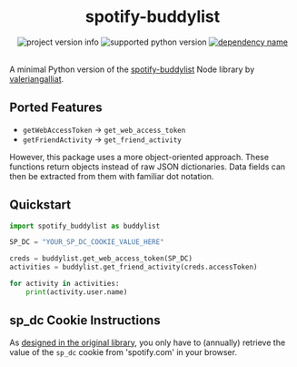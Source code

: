 <h1 style="text-align: center">
  spotify-buddylist
</h1>

<!-- START BADGES -->

<div style="text-align: center">
  <span>
    <img
      src="https://img.shields.io/badge/Version-0.0.0-brightgreen"
      alt="project version info"
    >
  </span>
  <span>
    <img
      src="https://img.shields.io/badge/Python-3.8%2B-blue"
      alt="supported python version"
    >
  </span>
  <span>
    <a href="https://requests.readthedocs.io/en/latest/">
      <img
        src="https://img.shields.io/badge/Dependency-requests-orange"
        alt="dependency name"
      >
    </a>
  </span>
</div>

<br>

<!-- END BADGES -->

A minimal Python version of the [spotify-buddylist](https://www.npmjs.com/package/spotify-buddylist) Node library by [valeriangalliat](https://github.com/valeriangalliat).


## Ported Features

- `getWebAccessToken` -> `get_web_access_token`
- `getFriendActivity` -> `get_friend_activity`

However, this package uses a more object-oriented approach. These functions return objects instead of raw JSON dictionaries. Data fields can then be extracted from them with familiar dot notation.


## Quickstart

```python
import spotify_buddylist as buddylist

SP_DC = "YOUR_SP_DC_COOKIE_VALUE_HERE"

creds = buddylist.get_web_access_token(SP_DC)
activities = buddylist.get_friend_activity(creds.accessToken)

for activity in activities:
    print(activity.user.name)
```


## sp_dc Cookie Instructions

<!-- TODO -->

As [designed in the original library](https://www.npmjs.com/package/spotify-buddylist#sp_dc-cookie), you only have to (annually) retrieve the value of the `sp_dc` cookie from 'spotify.com' in your browser.

<!-- TODO  -->
